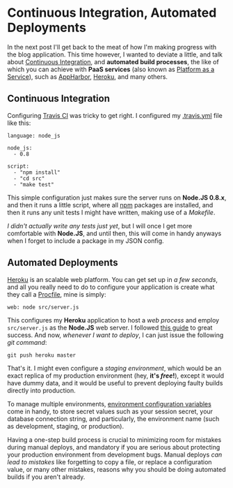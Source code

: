 # Continuous Integration, Automated Deployments #

In the next post I'll get back to the meat of how I'm making progress with the blog application. This time however, I wanted to deviate a little, and talk about [Continuous Integration](https://travis-ci.org/ "Travis CI"), and **automated build processes**, the like of which you can achieve with **PaaS services** (also known as [Platform as a Service](http://en.wikipedia.org/wiki/Platform_as_a_service)), such as [AppHarbor](https://appharbor.com/ ".NET Cloud PaaS"), [Heroku](http://www.heroku.com/ "Cloud Application Platform"), and many others.

## Continuous Integration ##

Configuring [Travis CI](https://travis-ci.org/bevacqua/NBrut "NBrut build status on Travis CI") was tricky to get right. I configured my [.travis.yml](http://about.travis-ci.org/docs/user/build-configuration/ "Configuring your Travis CI build") file like this:

	language: node_js

	node_js:
	  - 0.8

	script:
	  - "npm install"
	  - "cd src"
	  - "make test"

This simple configuration just makes sure the server runs on **Node.JS 0.8.x**, and then it runs a little script, where all [npm](https://npmjs.org/ "Node Packaged Modules") packages are installed, and then it runs any unit tests I might have written, making use of a _Makefile_.

_I didn't actually write any tests just yet_, but I will once I get more comfortable with **Node.JS**, and until then, this will come in handy anyways when I forget to include a package in my JSON config.

## Automated Deployments ##

[Heroku](http://www.heroku.com/ "Heroku Cloud Application Platform") is an scalable web platform. You can get set up in _a few seconds_, and all you really need to do to configure your application is create what they call a [Procfile](https://devcenter.heroku.com/articles/procfile "Heroku Documentation"), mine is simply:

    web: node src/server.js
	
This configures my **Heroku** application to host a _web process_ and employ `src/server.js` as the **Node.JS** web server. I followed [this guide](https://devcenter.heroku.com/articles/nodejs "Getting Started with Node.JS on Heroku") to great success. And now, _whenever I want to deploy_, I can just issue the following _git command_:

    git push heroku master
	
That's it. I might even configure a _staging environment_, which would be an exact replica of my production environment (hey, **it's _free_!**), except it would have dummy data, and it would be useful to prevent deploying faulty builds directly into production.

To manage multiple environments, [environment configuration variables](https://devcenter.heroku.com/articles/config-vars "Heroku Configuration") come in handy, to store secret values such as your session secret, your database connection string, and particularly, the environment name (such as development, staging, or production).

Having a one-step build process is crucial to minimizing room for mistakes during manual deploys, and mandatory if you are serious about protecting your production environment from development bugs. Manual deploys _can lead to mistakes_ like forgetting to copy a file, or replace a configuration value, or many other mistakes, reasons why you should be doing automated builds if you aren't already.
